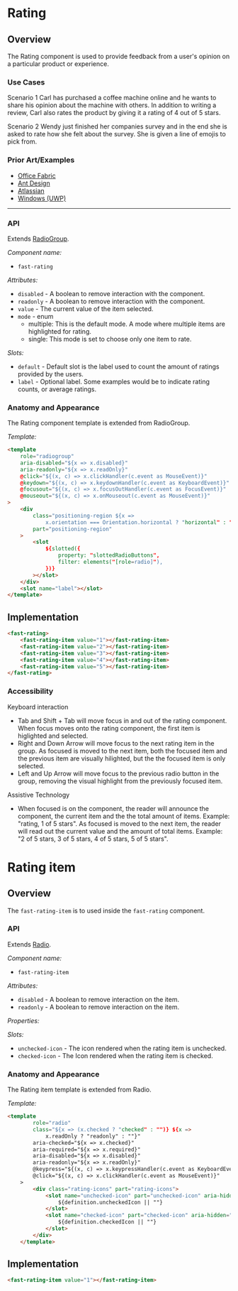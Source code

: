 # Rating

## Overview

The Rating component is used to provide feedback from a user's opinion on a particular product or experience.

### Use Cases

Scenario 1
Carl has purchased a coffee machine online and he wants to share his opinion about the machine with others. In addition to writing a review, Carl also rates the product by giving it a rating of 4 out of 5 stars.

Scenario 2
Wendy just finished her companies survey and in the end she is asked to rate how she felt about the survey. She is given a line of emojis to pick from.

### Prior Art/Examples

- [Office Fabric](https://developer.microsoft.com/en-us/fluentui#/controls/web/rating)
- [Ant Design](https://ant.design/components/rate/)
- [Atlassian](https://atlaskit.atlassian.com/packages/design-system/rating)
- [Windows (UWP)](https://docs.microsoft.com/en-us/windows/apps/design/controls/rating)

---

### API

Extends [RadioGroup](../radio-group/radio-group.spec.md).

_Component name:_

- `fast-rating`

_Attributes:_

- `disabled` - A boolean to remove interaction with the component.
- `readonly` - A boolean to remove interaction with the component.
- `value` - The current value of the item selected.
- `mode` - enum
  - multiple: This is the default mode. A mode where multiple items are highlighted for rating.
  - single: This mode is set to choose only one item to rate.

_Slots:_

- `default` - Default slot is the label used to count the amount of ratings provided by the users.
- `label` - Optional label. Some examples would be to indicate rating counts, or average ratings.

### Anatomy and Appearance

The Rating component template is extended from RadioGroup.

_Template:_

```html
<template
    role="radiogroup"
    aria-disabled="${x => x.disabled}"
    aria-readonly="${x => x.readOnly}"
    @click="${(x, c) => x.clickHandler(c.event as MouseEvent)}"
    @keydown="${(x, c) => x.keydownHandler(c.event as KeyboardEvent)}"
    @focusout="${(x, c) => x.focusOutHandler(c.event as FocusEvent)}"
    @mouseout="${(x, c) => x.onMouseout(c.event as MouseEvent)}"
>
    <div
        class="positioning-region ${x =>
            x.orientation === Orientation.horizontal ? "horizontal" : "vertical"}"
        part="positioning-region"
    >
        <slot
            ${slotted({
                property: "slottedRadioButtons",
                filter: elements("[role=radio]"),
            })}
        ></slot>
    </div>
    <slot name="label"></slot>
</template>
```

## Implementation

```html
<fast-rating>
    <fast-rating-item value="1"></fast-rating-item>
    <fast-rating-item value="2"></fast-rating-item>
    <fast-rating-item value="3"></fast-rating-item>
    <fast-rating-item value="4"></fast-rating-item>
    <fast-rating-item value="5"></fast-rating-item>
</fast-rating>
```

### Accessibility

Keyboard interaction

- Tab and Shift + Tab will move focus in and out of the rating component. When focus moves onto the rating component, the first item is higlighted and selected.
- Right and Down Arrow will move focus to the next rating item in the group. As focused is moved to the next item, both the focused item and the previous item are visually hilighted, but the the focused item is only selected.
- Left and Up Arrow will move focus to the previous radio button in the group, removing the visual highlight from the previously focused item.


Assistive Technology

- When focused is on the component, the reader will announce the component, the current item and the the total amount of items. Example: "rating, 1 of 5 stars".
As focused is moved to the next item, the reader will read out the current value and the amount of total items. Example: "2 of 5 stars, 3 of 5 stars, 4 of 5 stars, 5 of 5 stars".



# Rating item

## Overview
The `fast-rating-item` is to used inside the `fast-rating` component.

### API

Extends [Radio](../radio/radio.spec.md).

_Component name:_

- `fast-rating-item`

_Attributes:_

- `disabled` - A boolean to remove interaction on the item.
- `readonly` - A boolean to remove interaction on the item.


_Properties:_

_Slots:_

- `unchecked-icon` - The icon rendered when the rating item is unchecked.
- `checked-icon` - The Icon rendered when the rating item is checked.

### Anatomy and Appearance

The Rating item template is extended from Radio.

_Template:_

```html
<template
        role="radio"
        class="${x => (x.checked ? "checked" : "")} ${x =>
            x.readOnly ? "readonly" : ""}"
        aria-checked="${x => x.checked}"
        aria-required="${x => x.required}"
        aria-disabled="${x => x.disabled}"
        aria-readonly="${x => x.readOnly}"
        @keypress="${(x, c) => x.keypressHandler(c.event as KeyboardEvent)}"
        @click="${(x, c) => x.clickHandler(c.event as MouseEvent)}"
    >
        <div class="rating-icons" part="rating-icons">
            <slot name="unchecked-icon" part="unchecked-icon" aria-hidden="true">
                ${definition.uncheckedIcon || ""}
            </slot>
            <slot name="checked-icon" part="checked-icon" aria-hidden="true">
                ${definition.checkedIcon || ""}
            </slot>
        </div>
    </template>
```

## Implementation

```html
<fast-rating-item value="1"></fast-rating-item>
```
